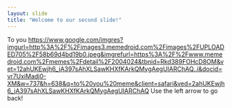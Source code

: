 ```yaml
---
layout: slide
title: "Welcome to our second slide!"
---
```

To you https://www.google.com/imgres?imgurl=http%3A%2F%2Fimages3.memedroid.com%2Fimages%2FUPLOADED705%2F58b69d4bd19b0.jpeg&imgrefurl=https%3A%2F%2Fwww.memedroid.com%2Fmemes%2Fdetail%2F2004024&tbnid=Rkd389FOHcD8OM&vet=12ahUKEwjh6_jA397sAhXLSawKHXfKArkQMygAegUIARChAQ..i&docid=vr7UxiMadj0-XM&w=737&h=638&q=to%20you%20meme&client=safari&ved=2ahUKEwjh6_jA397sAhXLSawKHXfKArkQMygAegUIARChAQ
Use the left arrow to go back!
